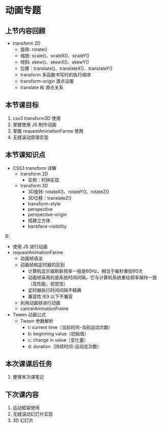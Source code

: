 # 动画专题

## 上节内容回顾
- transform 2D
    - 旋转: rotate()
    - 缩放: scale()、scaleX()、scaleY()
    - 倾斜: skew()、skewX()、skewY()
    - 位移：translate()、translateX()、translateY()
    - transform 多函数书写时的执行顺序
    - transform-origin 源点设置
    - translate 和 源点关系

## 本节课目标
1. css3 transform3D 使用
2. 掌握使用 JS 制作动画
3. 掌握 requestAnimationFarme 使用
4. 无缝滚动原理实现

## 本节课知识点
- CSS3 transform 详解
  - transform 2D
    - 实例：时钟实现
  - transform 3D 
    - 3D旋转: rotateX()、rotateY()、rotateZ()
    - 3D位移：translateZ()
    - transform-style
    - perspective
    - perspective-origin
    - 搭建立方体
    - backface-visibility
    
B:
- 使用 JS 进行动画
- requestAnimationFarme
    - 动画帧语法
    - 动画帧和定时器的区别
      - 计算机显示器刷新频率一般是60Hz，相当于每秒重绘60次
      - 动画帧采用的是系统时间间隔，它与计算机系统重绘频率保持一致（高性能，视觉佳）
      - 定时器执行时间间隔不精确
      - 兼容性 IE9 以下不兼容
    - 利用动画帧进行动画
    - cancelAnimationFrame
- Tween 动画公式 
  - Tween 参数解析
    - t: current time（当前时间-当前运动次数）
    - b: beginning value（初始值）
    - c: change in value（变化量）
    - d: duration（持续时间-运动总次数）

## 本次课课后任务
1. 整理本次课笔记

## 下次课内容
1. 运动框架使用
2. 无缝滚动幻灯片实现
3. 3D 幻灯片